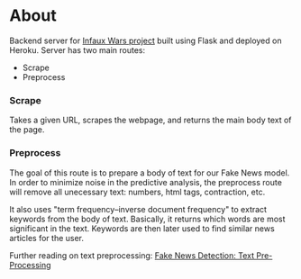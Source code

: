 # About

Backend server for [Infaux Wars project](https://github.com/j-dags/InfauxWars) built using Flask and deployed on Heroku. Server has two main routes:

- Scrape
- Preprocess

### Scrape

Takes a given URL, scrapes the webpage, and returns the main body text of the page.

### Preprocess

The goal of this route is to prepare a body of text for our Fake News model. In order to minimize noise in the predictive analysis, the preprocess route will remove all unecessary text: numbers, html tags, contraction, etc.

It also uses "term frequency–inverse document frequency" to extract keywords from the body of text. Basically, it returns which words are most significant in the text. Keywords are then later used to find similar news articles for the user.

Further reading on text preprocessing: [Fake News Detection: Text Pre-Processing](https://jon-dagdagan.medium.com/fake-news-detection-pre-processing-text-d9648a2854e5)
